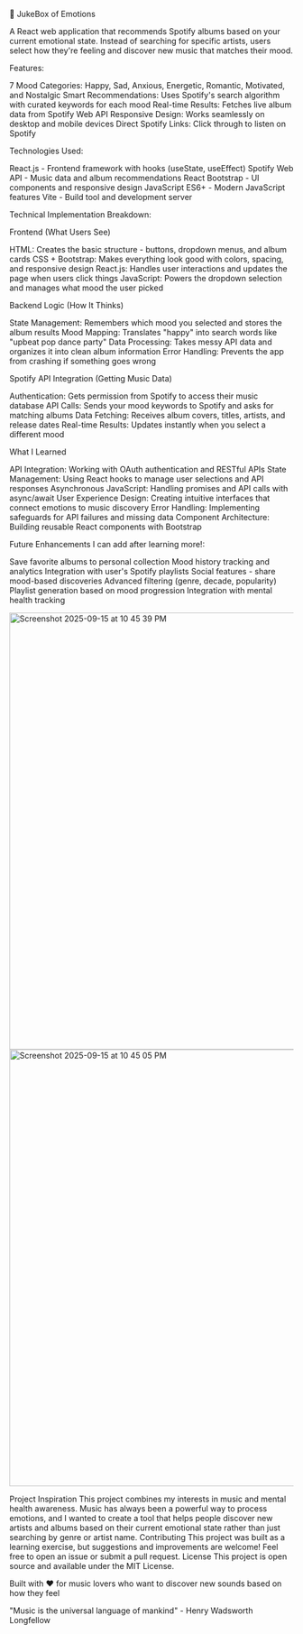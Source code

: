 🎵 JukeBox of Emotions

A React web application that recommends Spotify albums based on your current emotional state. Instead of searching for specific artists, users select how they're feeling and discover new music that matches their mood.

Features:

7 Mood Categories: Happy, Sad, Anxious, Energetic, Romantic, Motivated, and Nostalgic
Smart Recommendations: Uses Spotify's search algorithm with curated keywords for each mood
Real-time Results: Fetches live album data from Spotify Web API
Responsive Design: Works seamlessly on desktop and mobile devices
Direct Spotify Links: Click through to listen on Spotify

Technologies Used:

React.js - Frontend framework with hooks (useState, useEffect)
Spotify Web API - Music data and album recommendations
React Bootstrap - UI components and responsive design
JavaScript ES6+ - Modern JavaScript features
Vite - Build tool and development server

 Technical Implementation Breakdown:

 Frontend (What Users See)

HTML: Creates the basic structure - buttons, dropdown menus, and album cards
CSS + Bootstrap: Makes everything look good with colors, spacing, and responsive design
React.js: Handles user interactions and updates the page when users click things
JavaScript: Powers the dropdown selection and manages what mood the user picked

 Backend Logic (How It Thinks)

State Management: Remembers which mood you selected and stores the album results
Mood Mapping: Translates "happy" into search words like "upbeat pop dance party"
Data Processing: Takes messy API data and organizes it into clean album information
Error Handling: Prevents the app from crashing if something goes wrong

 Spotify API Integration (Getting Music Data)

Authentication: Gets permission from Spotify to access their music database
API Calls: Sends your mood keywords to Spotify and asks for matching albums
Data Fetching: Receives album covers, titles, artists, and release dates
Real-time Results: Updates instantly when you select a different mood

 What I Learned

API Integration: Working with OAuth authentication and RESTful APIs
State Management: Using React hooks to manage user selections and API responses
Asynchronous JavaScript: Handling promises and API calls with async/await
User Experience Design: Creating intuitive interfaces that connect emotions to music discovery
Error Handling: Implementing safeguards for API failures and missing data
Component Architecture: Building reusable React components with Bootstrap

 Future Enhancements I can add after learning more!:

 Save favorite albums to personal collection
 Mood history tracking and analytics
 Integration with user's Spotify playlists
 Social features - share mood-based discoveries
 Advanced filtering (genre, decade, popularity)
 Playlist generation based on mood progression
 Integration with mental health tracking 

<img width="1440" height="775" alt="Screenshot 2025-09-15 at 10 45 39 PM" src="https://github.com/user-attachments/assets/15dcd25d-51b4-4e85-be27-f8f04476ac15" />

<img width="1440" height="775" alt="Screenshot 2025-09-15 at 10 45 05 PM" src="https://github.com/user-attachments/assets/24190ce9-3912-4875-9550-f713277c9e01" />


Project Inspiration
This project combines my interests in music and mental health awareness. Music has always been a powerful way to process emotions, and I wanted to create a tool that helps people discover new artists and albums based on their current emotional state rather than just searching by genre or artist name.
Contributing
This project was built as a learning exercise, but suggestions and improvements are welcome! Feel free to open an issue or submit a pull request.
License
This project is open source and available under the MIT License.

Built with ❤️ for music lovers who want to discover new sounds based on how they feel

"Music is the universal language of mankind" - Henry Wadsworth Longfellow
